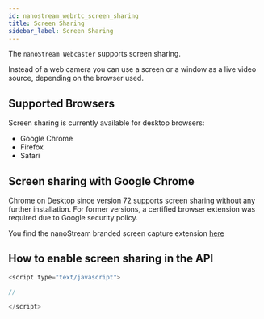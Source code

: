 ```yaml
---
id: nanostream_webrtc_screen_sharing
title: Screen Sharing
sidebar_label: Screen Sharing
---
```


The `nanoStream Webcaster` supports screen sharing.

Instead of a web camera you can use a screen or a window as a live video source, depending on the browser used.

## Supported Browsers

Screen sharing is currently available for desktop browsers:

  * Google Chrome
  * Firefox
  * Safari


## Screen sharing with Google Chrome

Chrome on Desktop since version 72 supports screen sharing without any further installation.
For former versions, a certified browser extension was required due to Google security policy.

You find the nanoStream branded screen capture extension [here](https://chrome.google.com/webstore/detail/nanostream-screen-capture/jfjljfmoopheadghnkjbonkmgbkjhjdo)

## How to enable screen sharing in the API

```javascript
<script type="text/javascript">

// 
	
</script>
```